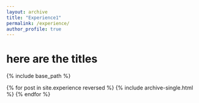 ```yaml
---
layout: archive
title: "Experience1"
permalink: /experience/
author_profile: true
---
```


# here are the titles 

{% include base_path %}

{% for post in site.experience reversed %}
    {% include archive-single.html %}
{% endfor %}